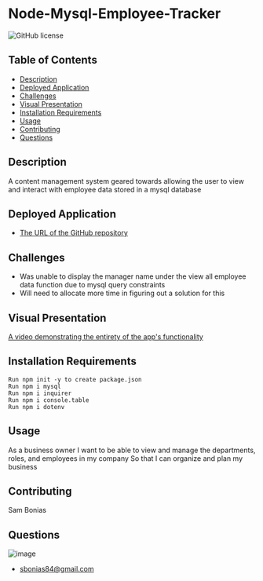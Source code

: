 <!-- Run npm init -y to create package.json -->
<!-- Run npm i mysql -->
<!-- Run npm i inquirer -->
<!-- Run npm i console.table -->
<!-- Run npm i dotenv -->
<!-- Create .gitignore file -->
<!-- Create .env file -->
<!-- Create schema.sql file -->
<!-- Create seeds.sql file -->
<!-- Created db directory to house .sql files -->
<!-- Create server.js file -->
<!-- work on ensuring connections are working -->
<!-- work on add department, role, employee feature -->
<!-- work on view department, role, employee feature -->
<!-- work on update department, role, employee feature -->
<!-- work on return to main screen function -->
<!-- create video showcasing the app -->
<!-- redo readme -->

# Node-Mysql-Employee-Tracker

![GitHub license](https://img.shields.io/badge/license-MIT-blue.svg)

## Table of Contents

- [Description](#description)
- [Deployed Application](#deployed-application)
- [Challenges](#challenges)
- [Visual Presentation](#visual-presentation)
- [Installation Requirements](#installation-requirements)
- [Usage](#usage)
- [Contributing](#contributing)
- [Questions](#questions)

## Description

A content management system geared towards allowing the user to view and interact with employee data stored in a mysql database

## Deployed Application

- [The URL of the GitHub repository](https://drive.google.com/file/d/1iWSKUtxTX6VH2okF5GXdXJbZK7yKNll4/view)

## Challenges

- Was unable to display the manager name under the view all employee data function due to mysql query constraints
- Will need to allocate more time in figuring out a solution for this

## Visual Presentation

[A video demonstrating the entirety of the app's functionality ](https://drive.google.com/file/d/1Ymd5r_EFN5AzN7_MFjlMK_2YxSbpDP9Z/view)

## Installation Requirements

```
Run npm init -y to create package.json
Run npm i mysql
Run npm i inquirer
Run npm i console.table
Run npm i dotenv
```

## Usage

As a business owner I want to be able to view and manage the departments, roles, and employees in my company So that I can organize and plan my business

## Contributing

Sam Bonias

## Questions

![image](https://avatars1.githubusercontent.com/u/61953313?s=460&u=01e7d234d06ebec1cc6db4f49ebbdd2033aee143&v=4)

- sbonias84@gmail.com
